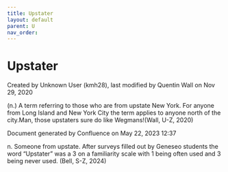```yaml
---
title: Upstater
layout: default
parent: U
nav_order:
---
```


# Upstater

Created by  Unknown User (kmh28), last modified by  Quentin Wall on Nov 29, 2020

(n.) A term referring to those who are from upstate New York. For anyone from Long Island and New York City the term applies to anyone north of the city.Man, those upstaters sure do like Wegmans!(Wall, U-Z, 2020)

Document generated by Confluence on May 22, 2023 12:37

n. Someone from upstate. After surveys filled out by Geneseo students the word “Upstater” was a 3 on a familiarity scale with 1 being often used and 3 being never used. (Bell, S-Z, 2024)


